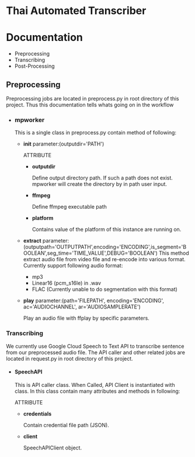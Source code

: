 # Thai Automated Transcriber

# Documentation

- Preprocessing
- Transcribing
- Post-Processing

## Preprocessing
Preprocessing jobs are located in preprocess.py in root directory of this project. Thus this documentation tells whats going on in the workflow
- ### mpworker
  This is a single class in preprocess.py contain method of following:
  - **init** parameter:(outputdir='PATH')

    ATTRIBUTE
      - **outputdir**
      
        Define output directory path. If such a path does not exist. mpworker will create the directory by in path user input.
      - **ffmpeg**
      
        Define ffmpeg executable path
      
      - **platform**
        
        Contains value of the platform of this instance are running on.
  
  - **extract** parameter:(outputpath='OUTPUTPATH',encoding='ENCODING',is_segment='BOOLEAN',seg_time='TIME_VALUE',DEBUG='BOOLEAN')
    This method extract audio file from video file and re-encode into various format.
    Currently support following audio format:
      - mp3
      - Linear16 (pcm_s16le) in .wav
      - FLAC (Currently unable to do segmentation with this format)
  - **play** parameter:(path='FILEPATH', encoding='ENCODING', ac='AUDIOCHANNEL', ar='AUDIOSAMPLERATE')
    
    Play an audio file with ffplay by specific parameters.

### Transcribing
We currently use Google Cloud Speech to Text API to transcribe sentence from our preprocessed audio file. The API caller and other related jobs are located in request.py in root directory of this project.
- #### SpeechAPI
  This is API caller class. When Called, API Client is instantiated with class. 
  In this class contain many attributes and methods in following:
  
  ATTRIBUTE

    - **credentials** 
      
      Contain credential file path (JSON).
    - **client**

      SpeechAPIClient object.